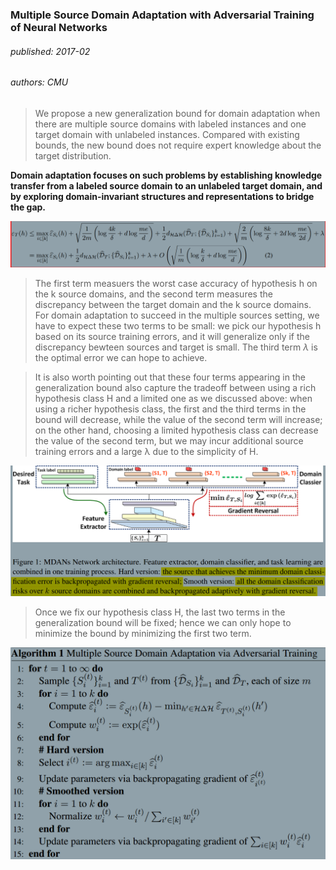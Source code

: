 ### Multiple Source Domain Adaptation with Adversarial Training of Neural Networks
###### published: 2017-02
###### authors:  CMU

> We propose a new generalization bound for domain adaptation when there are multiple source domains with labeled instances and one target domain with unlabeled instances.
> Compared with existing bounds, the new bound does not require expert knowledge about the target distribution.

**Domain adaptation focuses on such problems by establishing knowledge transfer from a labeled source domain to an unlabeled target domain, and by exploring domain-invariant structures and representations to bridge the gap.**

![madnn](../figures/mdann1.png)

> The first term measuers the worst case accuracy of hypothesis h on the k source domains, and the second term measures the discrepancy between the target domain and the k source domains. For domain adaptation to succeed in the multiple sources setting, we have to expect these two terms to be small: we pick our hypothesis h based on its source training errors, and it will generalize only if the discrepancy bewteen sources and target is small. The third term $\lambda$ is the optimal error we can hope to achieve.

> It is also worth pointing out that these four terms appearing in the generalization bound also capture the tradeoff between using a rich hypothesis class H and a limited one as we discussed above: when using a richer hypothesis class, the first and the third terms in the bound will decrease, while the value of the second term will increase; on the other hand, choosing a limited hypothesis class can decrease the value of the second term, but we may incur additional source training errors and a large λ due to the simplicity of H.

![mdann2](../figures/mdann2.png)
> Once we fix our hypothesis class H, the last two terms in the generalization bound will be fixed; hence we can only hope to minimize the bound by minimizing the first two term.

![mdann3](../figures/mdann3.png)

